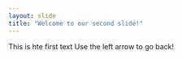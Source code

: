 ```yaml
---
layout: slide
title: "Welcome to our second slide!"
---
```

This is hte first text
Use the left arrow to go back!
